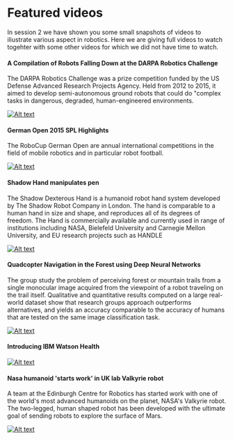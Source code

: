 Featured videos
===============
In session 2 we have shown you some small snapshots of videos to iliustrate various aspect in robotics.
Here we are giving full videos to watch togehter with some other videos for which we did not have time 
to watch.

#### A Compilation of Robots Falling Down at the DARPA Robotics Challenge

The DARPA Robotics Challenge was a prize competition funded by the US Defense Advanced Research Projects 
Agency. Held from 2012 to 2015, it aimed to develop semi-autonomous ground robots that could do "complex
tasks in dangerous, degraded, human-engineered environments.

[![Alt text](https://img.youtube.com/vi/g0TaYhjpOfo/0.jpg)](https://www.youtube.com/watch?v=g0TaYhjpOfo)

#### German Open 2015 SPL Highlights

The RoboCup German Open are annual international competitions in the field of mobile robotics and in particular
robot football.

[![Alt text](https://img.youtube.com/vi/hlH4TV7Kij4/0.jpg)](https://www.youtube.com/watch?v=hlH4TV7Kij4)


#### Shadow Hand manipulates pen

The Shadow Dexterous Hand is a humanoid robot hand system developed by The Shadow Robot Company in London. 
The hand is comparable to a human hand in size and shape, and reproduces all of its degrees of freedom. 
The Hand is commercially available and currently used in range of institutions including NASA,
Bielefeld University and Carnegie Mellon University, and EU research projects such as HANDLE

[![Alt text](https://img.youtube.com/vi/3WAp_DHwg1c/0.jpg)](https://www.youtube.com/watch?v=3WAp_DHwg1c)

#### Quadcopter Navigation in the Forest using Deep Neural Networks

The group study the problem of perceiving forest or mountain trails from a single monocular image acquired 
from the viewpoint of a robot traveling on the trail itself. Qualitative and quantitative results computed on a large real-world dataset  show that research groups approach outperforms alternatives, and yields an accuracy comparable to the accuracy of humans that are tested on the same image classification task. 

[![Alt text](https://img.youtube.com/vi/umRdt3zGgpU&t/0.jpg)](https://www.youtube.com/watch?v=umRdt3zGgpU&t)

#### Introducing IBM Watson Health

[![Alt text](https://img.youtube.com/vi/yV_6sd32oW0/0.jpg)](https://www.youtube.com/watch?v=yV_6sd32oW0)

#### Nasa humanoid 'starts work' in UK lab Valkyrie robot

A team at the Edinburgh Centre for Robotics has started work with one of the world's most advanced humanoids on the planet, NASA's Valkyrie robot. The two-legged, human shaped robot has been developed with the ultimate goal of sending robots to explore the surface of Mars.

[![Alt text](https://img.youtube.com/vi/BXWS6frB4m8&t/0.jpg)](https://www.youtube.com/watch?v=BXWS6frB4m8&t)


